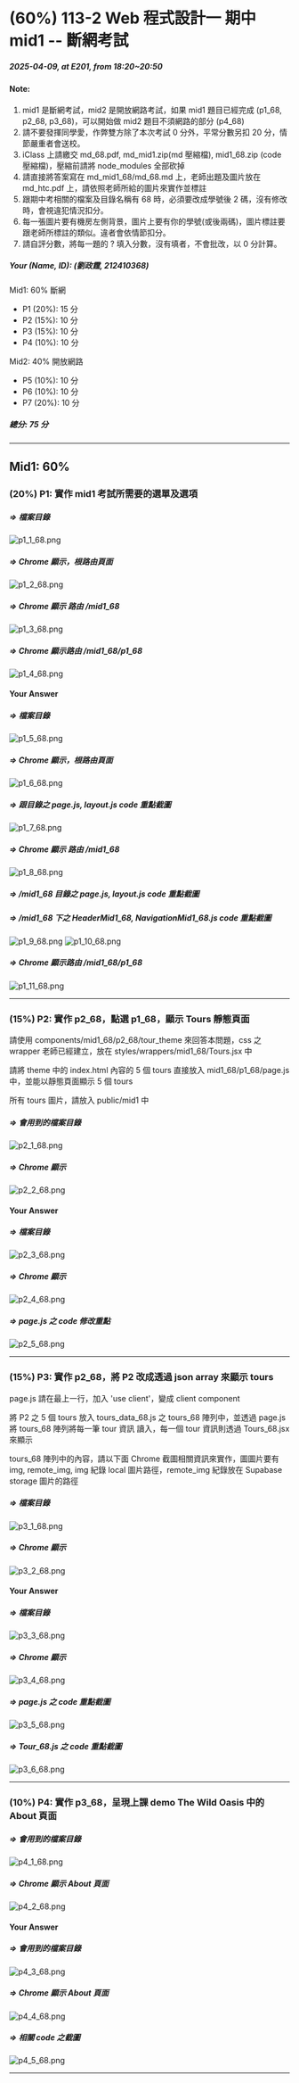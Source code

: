 # (60%) 113-2 Web 程式設計一 期中 mid1 -- 斷網考試

##### 2025-04-09, at E201, from 18:20~20:50

#### Note:

1. mid1 是斷網考試，mid2 是開放網路考試，如果 mid1 題目已經完成 (p1_68, p2_68, p3_68)，可以開始做 mid2 題目不須網路的部分 (p4_68)
2. 請不要發揮同學愛，作弊雙方除了本次考試 0 分外，平常分數另扣 20 分，情節嚴重者會送校。
3. iClass 上請繳交 md_68.pdf, md_mid1.zip(md 壓縮檔), mid1_68.zip (code 壓縮檔)，壓縮前請將 node_modules 全部砍掉
4. 請直接將答案寫在 md_mid1_68/md_68.md 上，老師出題及圖片放在 md_htc.pdf 上，請依照老師所給的圖片來實作並標註
5. 跟期中考相關的檔案及目錄名稱有 68 時，必須要改成學號後 2 碼，沒有修改時，會視違犯情況扣分。
6. 每一張圖片要有機房左側背景，圖片上要有你的學號(或後兩碼)，圖片標註要跟老師所標註的類似。違者會依情節扣分。
7. 請自評分數，將每一題的 ? 填入分數，沒有填者，不會批改，以 0 分計算。

##### Your (Name, ID): (劉政霆, 212410368)

Mid1: 60% 斷網

- P1 (20%): 15 分
- P2 (15%): 10 分
- P3 (15%): 10 分
- P4 (10%): 10 分

Mid2: 40% 開放網路

- P5 (10%): 10 分
- P6 (10%): 10 分
- P7 (20%): 10 分

##### 總分: 75 分

---

## Mid1: 60%

### (20%) P1: 實作 mid1 考試所需要的選單及選項

##### => 檔案目錄

![p1_1_68.png](p1_1_68.png)

##### => Chrome 顯示，根路由頁面

![p1_2_68.png](p1_2_68.png)

##### => Chrome 顯示 路由 /mid1_68

![p1_3_68.png](p1_3_68.png)

##### => Chrome 顯示路由 /mid1_68/p1_68

![p1_4_68.png](p1_4_68.png)

#### Your Answer

##### => 檔案目錄

![p1_5_68.png](p1_5_68.png)

##### => Chrome 顯示，根路由頁面

![p1_6_68.png](p1_6_68.png)

##### => 跟目錄之 page.js, layout.js code 重點截圖

![p1_7_68.png](p1_7_68.png)

##### => Chrome 顯示 路由 /mid1_68

![p1_8_68.png](p1_8_68.png)

##### => /mid1_68 目錄之 page.js, layout.js code 重點截圖

##### => /mid1_68 下之 HeaderMid1_68, NavigationMid1_68.js code 重點截圖

![p1_9_68.png](p1_9_68.png)
![p1_10_68.png](p1_10_68.png)

##### => Chrome 顯示路由 /mid1_68/p1_68

![p1_11_68.png](p1_11_68.png)

---

### (15%) P2: 實作 p2_68，點選 p1_68，顯示 Tours 靜態頁面

請使用 components/mid1_68/p2_68/tour_theme 來回答本問題，css 之 wrapper 老師已經建立，放在 styles/wrappers/mid1_68/Tours.jsx 中

請將 theme 中的 index.html 內容的 5 個 tours 直接放入 mid1_68/p1_68/page.js 中，並能以靜態頁面顯示 5 個 tours

所有 tours 圖片，請放入 public/mid1 中

##### => 會用到的檔案目錄

![p2_1_68.png](p2_1_68.png)

##### => Chrome 顯示

![p2_2_68.png](p2_2_68.png)

#### Your Answer

##### => 檔案目錄

![p2_3_68.png](p2_3_68.png)

##### => Chrome 顯示

![p2_4_68.png](p2_4_68.png)

##### => page.js 之 code 修改重點

![p2_5_68.png](p2_5_68.png)

---

### (15%) P3: 實作 p2_68，將 P2 改成透過 json array 來顯示 tours

page.js 請在最上一行，加入 'use client'，變成 client component

將 P2 之 5 個 tours 放入 tours_data_68.js 之 tours_68 陣列中，並透過 page.js 將 tours_68 陣列將每一筆 tour 資訊 讀入，每一個 tour 資訊則透過 Tours_68.jsx 來顯示

tours_68 陣列中的內容，請以下面 Chrome 截圖相關資訊來實作，圖圖片要有 img, remote_img, img 紀錄 local 圖片路徑，remote_img 紀錄放在 Supabase storage 圖片的路徑

##### => 檔案目錄

![p3_1_68.png](p3_1_68.png)

##### => Chrome 顯示

![p3_2_68.png](p3_2_68.png)

#### Your Answer

##### => 檔案目錄

![p3_3_68.png](p3_3_68.png)

##### => Chrome 顯示

![p3_4_68.png](p3_4_68.png)

##### => page.js 之 code 重點截圖

![p3_5_68.png](p3_5_68.png)

##### => Tour_68.js 之 code 重點截圖

![p3_6_68.png](p3_5_68.png)

---

### (10%) P4: 實作 p3_68，呈現上課 demo The Wild Oasis 中的 About 頁面

##### => 會用到的檔案目錄

![p4_1_68.png](p4_1_68.png)

##### => Chrome 顯示 About 頁面

![p4_2_68.png](p4_2_68.png)

#### Your Answer

##### => 會用到的檔案目錄

![p4_3_68.png](p4_3_68.png)

##### => Chrome 顯示 About 頁面

![p4_4_68.png](p4_4_68.png)

##### => 相關 code 之截圖

![p4_5_68.png](p4_5_68.png)

---
